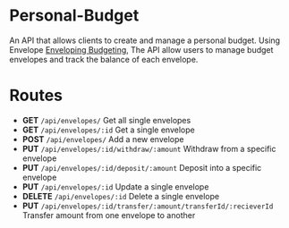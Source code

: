 # Personal-Budget
An API that allows clients to create and manage a personal budget.
Using Envelope [Enveloping Budgeting](https://www.thebalance.com/what-is-envelope-budgeting-1293682),
The API allow users to manage budget envelopes and track the balance of each envelope.

# Routes
* **GET** `/api/envelopes/` Get all single envelopes
* **GET** `/api/envelopes/:id` Get a single envelope
* **POST** `/api/envelopes/` Add a new envelope
* **PUT** `/api/envelopes/:id/withdraw/:amount` Withdraw from a specific envelope
* **PUT** `/api/envelopes/:id/deposit/:amount` Deposit into a specific envelope
* **PUT** `/api/envelopes/:id` Update a single envelope 
* **DELETE** `/api/envelopes/:id` Delete a single envelope 
* **PUT** `/api/envelopes/:id/transfer/:amount/transferId/:recieverId` Transfer amount from one envelope to another
